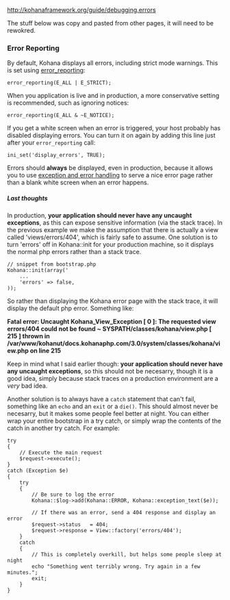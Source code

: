 <http://kohanaframework.org/guide/debugging.errors>

The stuff below was copy and pasted from other pages, it will need to be rewokred.

### Error Reporting

By default, Kohana displays all errors, including strict mode warnings. This is set using [error_reporting](http://php.net/error_reporting):

    error_reporting(E_ALL | E_STRICT);

When you application is live and in production, a more conservative setting is recommended, such as ignoring notices:

    error_reporting(E_ALL & ~E_NOTICE);

If you get a white screen when an error is triggered, your host probably has disabled displaying errors. You can turn it on again by adding this line just after your `error_reporting` call:

    ini_set('display_errors', TRUE);

Errors should **always** be displayed, even in production, because it allows you to use [exception and error handling](debugging.errors) to serve a nice error page rather than a blank white screen when an error happens.


##### Last thoughts

In production, **your application should never have any uncaught exceptions**, as this can expose sensitive information (via the stack trace).  In the previous example we make the assumption that there is actually a view called 'views/errors/404', which is fairly safe to assume.  One solution is to turn 'errors' off in Kohana::init for your production machine, so it displays the normal php errors rather than a stack trace.

~~~
// snippet from bootstrap.php 
Kohana::init(array('
    ...
    'errors' => false,
));
~~~

So rather than displaying the Kohana error page with the stack trace, it will display the default php error. Something like:

**Fatal error: Uncaught Kohana_View_Exception [ 0 ]: The requested view errors/404 could not be found ~ SYSPATH/classes/kohana/view.php [ 215 ] thrown in /var/www/kohanut/docs.kohanaphp.com/3.0/system/classes/kohana/view.php on line 215**

Keep in mind what I said earlier though: **your application should never have any uncaught exceptions**, so this should not be necesarry, though it is a good idea, simply because stack traces on a production environment are a *very* bad idea.

Another solution is to always have a `catch` statement that can't fail, something like an `echo` and an `exit` or a `die()`.  This should almost never be necesarry, but it makes some people feel better at night.  You can either wrap your entire bootstrap in a try catch, or simply wrap the contents of the catch in another try catch.  For example:

~~~
try
{
	// Execute the main request
	$request->execute();
}
catch (Exception $e)
{
	try
	{
		// Be sure to log the error
		Kohana::$log->add(Kohana::ERROR, Kohana::exception_text($e));
		
		// If there was an error, send a 404 response and display an error
		$request->status   = 404;
		$request->response = View::factory('errors/404');
	}
	catch
	{
		// This is completely overkill, but helps some people sleep at night
		echo "Something went terribly wrong. Try again in a few minutes.";
		exit;
	}
}
~~~